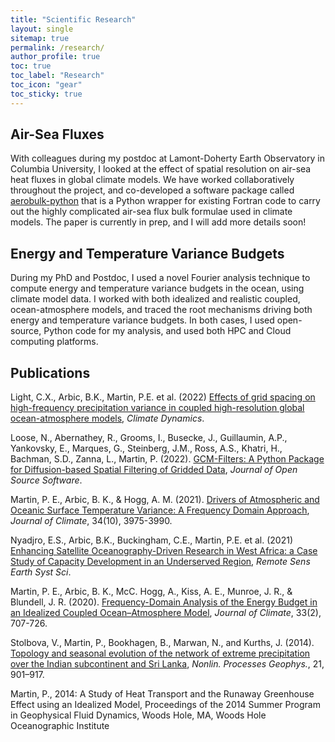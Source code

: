 ```yaml
---
title: "Scientific Research"
layout: single
sitemap: true
permalink: /research/
author_profile: true
toc: true
toc_label: "Research"
toc_icon: "gear"
toc_sticky: true
---
```


## Air-Sea Fluxes

With colleagues during my postdoc at Lamont-Doherty Earth Observatory in Columbia University, I looked at the effect of spatial resolution on air-sea heat fluxes in global climate models. We have worked collaboratively throughout the project, and co-developed a software package called [aerobulk-python](https://github.com/xgcm/aerobulk-python) that is a Python wrapper for existing Fortran code to carry out the highly complicated air-sea flux bulk formulae used in climate models. The paper is currently in prep, and I will add more details soon!

## Energy and Temperature Variance Budgets

During my PhD and Postdoc, I used a novel Fourier analysis technique to compute energy and temperature variance budgets in the ocean, using climate model data. I worked with both idealized and realistic coupled, ocean-atmosphere models, and traced the root mechanisms driving both energy and temperature variance budgets. In both cases, I used open-source, Python code for my analysis, and used both HPC and Cloud computing platforms.

## Publications

Light, C.X., Arbic, B.K., Martin, P.E. et al. (2022) [Effects of grid spacing on high-frequency precipitation variance in coupled high-resolution global ocean-atmosphere models](https://doi.org/10.1007/s00382-022-06257-6), _Climate Dynamics_.

Loose, N., Abernathey, R., Grooms, I., Busecke, J., Guillaumin, A.P., Yankovsky, E., Marques, G., Steinberg, J.M., Ross, A.S., Khatri, H., Bachman, S.D., Zanna, L., Martin, P. (2022). [GCM-Filters: A Python Package for Diffusion-based Spatial Filtering of Gridded Data](https://joss.theoj.org/papers/10.21105/joss.03947), _Journal of Open Source Software_.

Martin, P. E., Arbic, B. K., & Hogg, A. M. (2021). [Drivers of Atmospheric and Oceanic Surface Temperature Variance: A Frequency Domain Approach](https://doi.org/10.1175/JCLI-D-20-0557.1), _Journal of Climate_, 34(10), 3975-3990. 

Nyadjro, E.S., Arbic, B.K., Buckingham, C.E., Martin, P.E. et al. (2021) [Enhancing Satellite Oceanography-Driven Research in West Africa: a Case Study of Capacity Development in an Underserved Region](https://doi.org/10.1007/s41976-021-00051-4), _Remote Sens Earth Syst Sci_. 

Martin, P. E., Arbic, B. K., McC. Hogg, A., Kiss, A. E., Munroe, J. R., & Blundell, J. R. (2020). [Frequency-Domain Analysis of the Energy Budget in an Idealized Coupled Ocean–Atmosphere Model](https://doi.org/10.1175/JCLI-D-19-0118.1), _Journal of Climate_, 33(2), 707-726. 

Stolbova, V., Martin, P., Bookhagen, B., Marwan, N., and Kurths, J. (2014). [Topology and seasonal evolution of the network of extreme precipitation over the Indian subcontinent and Sri Lanka](https://doi.org/10.5194/npg-21-901-2014), _Nonlin. Processes Geophys._, 21, 901–917.

Martin, P., 2014: A Study of Heat Transport and the Runaway Greenhouse Effect using an Idealized Model, Proceedings of the 2014 Summer Program in Geophysical Fluid Dynamics, Woods Hole, MA, Woods Hole Oceanographic Institute
